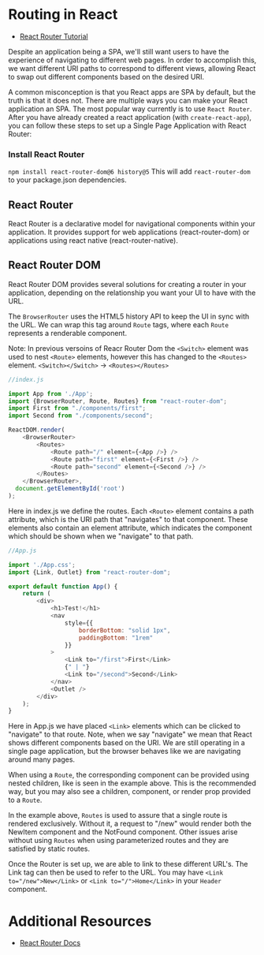 # Routing in React
 - [React Router Tutorial](https://reactrouter.com/docs/en/v6/getting-started/tutorial#add-some-routes)

Despite an application being a SPA, we'll still want users to have the experience of navigating to different web pages. In order to accomplish this, we want different URI paths to correspond to different views, allowing React to swap out different components based on the desired URI.

A common misconception is that you React apps are SPA by default, but the truth is that it does not. There are multiple ways you can make your React application an SPA. The most popular way currently is to use `React Router`. After you have already created a react application (with `create-react-app`), you can follow these steps to set up a Single Page Application with React Router:



### Install React Router
`npm install react-router-dom@6 history@5`
This will add `react-router-dom` to your package.json dependencies.




## React Router

React Router is a declarative model for navigational components within your application. It provides support for web applications (react-router-dom) or applications using react native (react-router-native).

## React Router DOM

React Router DOM provides several solutions for creating a router in your application, depending on the relationship you want your UI to have with the URL.

The `BrowserRouter` uses the HTML5 history API to keep the UI in sync with the URL. We can wrap this tag around `Route` tags, where each `Route` represents a renderable component.

Note: In previous versoins of Reacr Router Dom the `<Switch>` element was used to nest `<Route>` elements, however this has changed to the `<Routes>` element. 
`<Switch></Switch>` -> `<Routes></Routes>`

```javascript
//index.js

import App from './App';
import {BrowserRouter, Route, Routes} from "react-router-dom";
import First from "./components/first";
import Second from "./components/second";

ReactDOM.render(
    <BrowserRouter>
        <Routes>
            <Route path="/" element={<App />} />
            <Route path="first" element={<First />} />
            <Route path="second" element={<Second />} />
        </Routes>
    </BrowserRouter>,
  document.getElementById('root')
);
```
Here in index.js we define the routes. Each `<Route>` element contains a path attribute, which is the URI path that "navigates" to that component. These elements also contain an element attribute, which indicates the component which should be shown when we "navigate" to that path.


```javascript
//App.js

import './App.css';
import {Link, Outlet} from "react-router-dom";

export default function App() {
    return (
        <div>
            <h1>Test!</h1>
            <nav
                style={{
                    borderBottom: "solid 1px",
                    paddingBottom: "1rem"
                }}
            >
                <Link to="/first">First</Link>
                {" | "}
                <Link to="/second">Second</Link>
            </nav>
            <Outlet />
        </div>
    );
}
```
Here in App.js we have placed `<Link>` elements which can be clicked to "navigate" to that route. Note, when we say "navigate" we mean that React shows different components based on the URI. We are still operating in a single page application, but the browser behaves like we are navigating around many pages.


When using a `Route`, the corresponding component can be provided using nested children, like is seen in the example above. This is the recommended way, but you may also see a children, component, or render prop provided to a `Route`.

In the example above, `Routes` is used to assure that a single route is rendered exclusively. Without it, a request to "/new" would render both the NewItem component and the NotFound component. Other issues arise without using `Routes` when using parameterized routes and they are satisfied by static routes.

Once the Router is set up, we are able to link to these different URL's. The Link tag can then be used to refer to the URL. You may have `<Link to="/new">New</Link>` or `<Link to="/">Home</Link>` in your `Header` component.

# Additional Resources

- [React Router Docs](https://github.com/ReactTraining/react-router)
